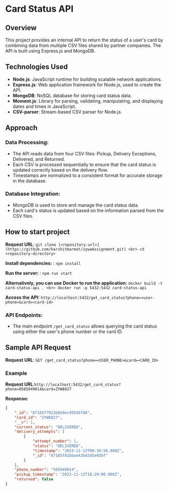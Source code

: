 # Card Status API

## Overview
This project provides an internal API to return the status of a user's card by combining data from multiple CSV files shared by partner companies. The API is built using Express.js and MongoDB.

## Technologies Used
- **Node.js**: JavaScript runtime for building scalable network applications.
- **Express.js**: Web application framework for Node.js, used to create the API.
- **MongoDB**: NoSQL database for storing card status data.
- **Moment.js**: Library for parsing, validating, manipulating, and displaying dates and times in JavaScript.
- **CSV-parser**: Stream-based CSV parser for Node.js.

## Approach
### Data Processing:
- The API reads data from four CSV files: Pickup, Delivery Exceptions, Delivered, and Returned.
- Each CSV is processed sequentially to ensure that the card status is updated correctly based on the delivery flow.
- Timestamps are normalized to a consistent format for accurate storage in the database.

### Database Integration:
- MongoDB is used to store and manage the card status data.
- Each card's status is updated based on the information parsed from the CSV files.


## How to start project
**Request URL**: `git clone [<repository-url>](https://github.com/harshitmarmat/zywaAssignment.git) <br> cd <repository-directory>`

**Install dependencies:** : `npm install`

**Run the server:** : `npm run start`

**Alternatively, you can use Docker to run the application:** `docker build -t card-status-api . <br> docker run -p 5432:5432 card-status-api`

**Access the API:** `http://localhost:5432/get_card_status?phone=<user-phone>&card=<card-id>`


### API Endpoints:
- The main endpoint `/get_card_status` allows querying the card status using either the user's phone number or the card ID.

## Sample API Request
**Request URL**: `GET /get_card_status?phone=<USER_PHONE>&card=<CARD_ID>`

### Example
**Request URL**:`http://localhost:5432/get_card_status?phone=0585949014&card=ZYW8827`

**Response:**
```json
{
    "_id": "67165f7921b6b9ec95556f08",
    "card_id": "ZYW8827",
    "__v": 1,
    "current_status": "DELIVERED",
    "delivery_attempts": [
        {
            "attempt_number": 1,
            "status": "DELIVERED",
            "timestamp": "2023-11-13T09:34:56.000Z",
            "_id": "67165f81bbae43b42d5e93bf"
        }
    ],
    "phone_number": "585949014",
    "pickup_timestamp": "2023-11-12T18:29:00.000Z",
    "returned": false
}

